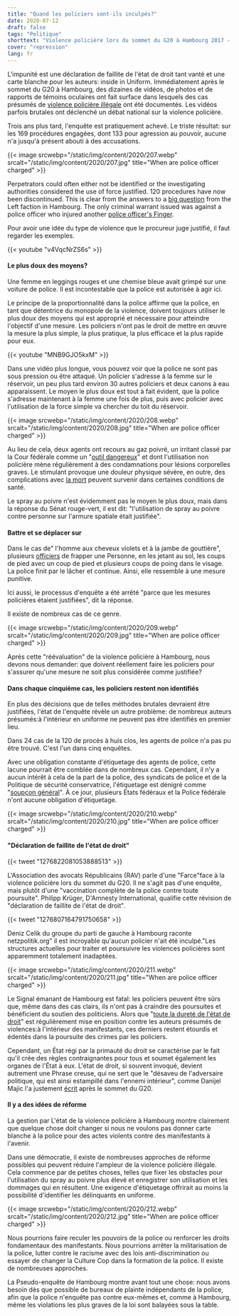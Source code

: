 ```yaml
---
title: "Quand les policiers sont-ils inculpés?"
date: 2020-07-12
draft: false
tags: "Politique"
shorttext: "Violence policière lors du sommet du G20 à Hambourg 2017 - Pas un seul policier n'a été accusé de violence policière. Quand les coupables sont-ils inculpés?"
cover: "repression"
lang: fr
---
```


L'impunité est une déclaration de faillite de l'état de droit tant vanté et une carte blanche pour les auteurs: inside in Uniform. Immédiatement après le sommet du G20 à Hambourg, des dizaines de vidéos, de photos et de rapports de témoins oculaires ont fait surface dans lesquels des cas présumés de [violence policière illégale](https://g20-doku.org/ "Wir dokumentieren Polizeigewalt und Grundrechtsverletzungen") ont été documentés. Les vidéos parfois brutales ont déclenché un débat national sur la violence policière.

Trois ans plus tard, l'enquête est pratiquement achevé. Le triste résultat: sur les 169 procédures engagées, dont 133 pour agression au pouvoir, aucune n'a jusqu'à présent abouti à des accusations.

{{< image srcwebp="/static/img/content/2020/207.webp" srcalt="/static/img/content/2020/207.jpg" title="When are police officer charged" >}}

Perpetrators could often either not be identified or the investigating authorities considered the use of force justified. 120 procedures have now been discontinued. This is clear from the answers to a [big question](/static/downloads/verfahren_gegen_polizeibedienstete_im_rahmen_des_g20_gipfels_und_der_gipfelproteste.pdf "Große Anfrage der Linken") from the Left faction in Hambourg. The only criminal warrant issued was against a police officer who injured another [police officer's Finger](/static/downloads/verfahren_gegen_polizeibedienstete_im_rahmen_des_g20_gipfels_und_der_gipfelproteste_vi.pdf "Schriftliche Kleine Anfrage der Abgeordneten Christiane Schneider und Cansu Özdemir").

Pour avoir une idée du type de violence que le procureur juge justifié, il faut regarder les exemples.

{{< youtube "v4VqcNrZS6s" >}}

#### Le plus doux des moyens?

Une femme en leggings rouges et une chemise bleue avait grimpé sur une voiture de police. Il est incontestable que la police est autorisée à agir ici.

Le principe de la proportionnalité dans la police affirme que la police, en tant que détentrice du monopole de la violence, doivent toujours utiliser le plus doux des moyens qui est approprié et nécessaire pour atteindre l'objectif d'une mesure. Les policiers n'ont pas le droit de mettre en œuvre la mesure la plus simple, la plus pratique, la plus efficace et la plus rapide pour eux.

{{< youtube "MNB9GJO5kxM" >}}

Dans une vidéo plus longue, vous pouvez voir que la police ne sont pas sous pression ou être attaqué. Un policier s'adresse à la femme sur le réservoir, un peu plus tard environ 30 autres policiers et deux canons à eau apparaissent. Le moyen le plus doux est tout à fait évident, que la police s'adresse maintenant à la femme une fois de plus, puis avec policier avec l'utilisation de la force simple va chercher du toit du réservoir.

{{< image srcwebp="/static/img/content/2020/208.webp" srcalt="/static/img/content/2020/208.jpg" title="When are police officer charged" >}}

Au lieu de cela, deux agents ont recours au gaz poivré, un irritant classé par la Cour fédérale comme un "[outil dangereux](https://www.hrr-strafrecht.de/hrr/1/17/1-112-17-1.php "BGH 1 StR 112/17 - Urteil vom 20. September 2017")" et dont l'utilisation non policière mène régulièrement à des condamnations pour lésions corporelles graves. Le stimulant provoque une douleur physique sévère, en outre, des complications avec [la mort](https://www.ncjrs.gov/App/publications/abstract.aspx?ID=155396 "Pepper Spray Update: More Fatalities, More Questions") peuvent survenir dans certaines conditions de santé.

Le spray au poivre n'est évidemment pas le moyen le plus doux, mais dans la réponse du Sénat rouge-vert, il est dit: "l'utilisation de spray au poivre contre personne sur l'armure spatiale était justifiée".

#### Battre et se déplacer sur

Dans le cas de" l'homme aux cheveux violets et à la jambe de gouttière", plusieurs [officiers](https://g20-doku.org//index.html@p=459.html "Am Boden liegende Person wird mehrfach ins Gesicht geboxt") de frapper une Personne, en les jetant au sol, les coups de pied avec un coup de pied et plusieurs coups de poing dans le visage. La police finit par le lâcher et continue. Ainsi, elle ressemble à une mesure punitive.

Ici aussi, le processus d'enquête a été arrêté "parce que les mesures policières étaient justifiées", dit la réponse.

Il existe de nombreux cas de ce genre.

{{< image srcwebp="/static/img/content/2020/209.webp" srcalt="/static/img/content/2020/209.jpg" title="When are police officer charged" >}}

Après cette "réévaluation" de la violence policière à Hambourg, nous devons nous demander: que doivent réellement faire les policiers pour s'assurer qu'une mesure ne soit plus considérée comme justifiée?

#### Dans chaque cinquième cas, les policiers restent non identifiés

En plus des décisions que de telles méthodes brutales devraient être justifiées, l'état de l'enquête révèle un autre problème: de nombreux auteurs présumés:à l'intérieur en uniforme ne peuvent pas être identifiés en premier lieu.

Dans 24 cas de la 120 de procès à huis clos, les agents de police n'a pas pu être trouvé. C'est l'un dans cinq enquêtes.

Avec une obligation constante d'étiquetage des agents de police, cette lacune pourrait être comblée dans de nombreux cas. Cependant, il n'y a aucun intérêt à cela de la part de la police, des syndicats de police et de la Politique de sécurité conservatrice, l'étiquetage est dénigré comme "[soupçon général](https://www.bpb.de/dialog/netzdebatte/263692/contra-kennzeichnungspflicht-fuer-polizistinnen-und-polizisten "Contra: Kennzeichnungspflicht für Polizistinnen und Polizisten")". À ce jour, plusieurs États fédéraux et la Police fédérale n'ont aucune obligation d'étiquetage.

{{< image srcwebp="/static/img/content/2020/210.webp" srcalt="/static/img/content/2020/210.jpg" title="When are police officer charged" >}}

#### "Déclaration de faillite de l'état de droit"

{{< tweet "1276822081053888513" >}}

L'Association des avocats Républicains (RAV) parle d'une "Farce"face à la violence policière lors du sommet du G20. Il ne s'agit pas d'une enquête, mais plutôt d'une "vaccination complète de la police contre toute poursuite". Philipp Krüger, D'Amnesty International, qualifie cette révision de "déclaration de faillite de l'état de droit".

{{< tweet "1276807164791750658" >}}

Deniz Celik du groupe du parti de gauche à Hambourg raconte netzpolitik.org" il est incroyable qu'aucun policier n'ait été inculpé."Les structures actuelles pour traiter et poursuivre les violences policières sont apparemment totalement inadaptées.

{{< image srcwebp="/static/img/content/2020/211.webp" srcalt="/static/img/content/2020/211.jpg" title="When are police officer charged" >}}

Le Signal émanant de Hambourg est fatal: les policiers peuvent être sûrs que, même dans des cas clairs, ils n'ont pas à craindre des poursuites et bénéficient du soutien des politiciens. Alors que "[toute la dureté de l'état de droit](https://taz.de/Landfriedensbruch-beim-G20-Gipfel/!5471631/ "Ohne einen Steinwurf")" est régulièrement mise en position contre les auteurs présumés de violences:à l'intérieur des manifestants, ces derniers restent étourdis et édentés dans la poursuite des crimes par les policiers.

Cependant, un État régi par la primauté du droit se caractérise par le fait qu'il crée des règles contraignantes pour tous et soumet également les organes de l'État à eux. L'état de droit, si souvent invoqué, devient autrement une Phrase creuse, qui ne sert que le "désaveu de l'adversaire politique, qui est ainsi estampillé dans l'ennemi intérieur", comme Danijel Majic l'a justement [écrit](https://www.fr.de/meinung/wann-rechtsstaat-wirklich-gefaehrdet-11023003.html "Wann der Rechtsstaat wirklich gefährdet ist") après le sommet du G20.

#### Il y a des idées de réforme

La gestion par L'état de la violence policière à Hambourg montre clairement que quelque chose doit changer si nous ne voulons pas donner carte blanche à la police pour des actes violents contre des manifestants à l'avenir.

Dans une démocratie, il existe de nombreuses approches de réforme possibles qui peuvent réduire l'ampleur de la violence policière illégale. Cela commence par de petites choses, telles que fixer les obstacles pour l'utilisation du spray au poivre plus élevé et enregistrer son utilisation et les dommages qui en résultent. Une exigence d'étiquetage offrirait au moins la possibilité d'identifier les délinquants en uniforme.

{{< image srcwebp="/static/img/content/2020/212.webp" srcalt="/static/img/content/2020/212.jpg" title="When are police officer charged" >}}

Nous pourrions faire reculer les pouvoirs de la police ou renforcer les droits fondamentaux des manifestants. Nous pourrions arrêter la militarisation de la police, lutter contre le racisme avec des lois anti-discrimination ou essayer de changer la Culture Cop dans la formation de la police. Il existe de nombreuses approches.

La Pseudo-enquête de Hambourg montre avant tout une chose: nous avons besoin dès que possible de bureaux de plainte indépendants de la police, afin que la police n'enquête pas contre eux-mêmes et, comme à Hambourg, même les violations les plus graves de la loi sont balayées sous la table.
